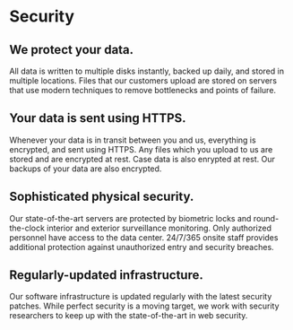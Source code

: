 Security
========

We protect your data.
---------------------

All data is written to multiple disks instantly, backed up daily, and stored in multiple locations. Files that our customers upload are stored on servers that use modern techniques to remove bottlenecks and points of failure.

Your data is sent using HTTPS.
------------------------------

Whenever your data is in transit between you and us, everything is encrypted, and sent using HTTPS. Any files which you upload to us are stored and are encrypted at rest. Case data is also enrypted at rest. Our backups of your data are also encrypted.

Sophisticated physical security.
--------------------------------

Our state-of-the-art servers are protected by biometric locks and round-the-clock interior and exterior surveillance monitoring. Only authorized personnel have access to the data center. 24/7/365 onsite staff provides additional protection against unauthorized entry and security breaches.

Regularly-updated infrastructure.
---------------------------------

Our software infrastructure is updated regularly with the latest security patches. While perfect security is a moving target, we work with security researchers to keep up with the state-of-the-art in web security.

